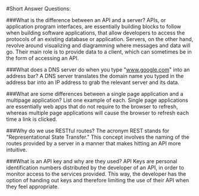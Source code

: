 #Short Answer Questions:

###What is the difference between an API and a server?
APIs, or application program interfaces, are essentially building blocks to follow when building software applications, that allow developers to access the protocols of an existing database or application.  Servers, on the other hand, revolve around visualizing and diagramming where messages and data will go.  Their main role is to provide data to a client, which can sometimes be in the form of accessing an API.

###What does a DNS server do when you type "www.google.com" into an address bar?
A DNS server translates the domain name you typed in the address bar into an IP address to grab the relevant server and its data.

###What are some differences between a single page application and a multipage application? List one example of each.
Single page applications are essentially web apps that do not require to the browser to refresh, whereas multiple page applications will cause the browser to refresh each time a link is clicked.

###Why do we use RESTful routes?
The acronym REST stands for "Representational State Transfer."  This concept involves the naming of the routes provided by a server in a manner that makes hitting an API more intuitive.

###What is an API key and why are they used?
API Keys are personal identification numbers distributed by the developer of an API, in order to monitor access to the services provided.  This way, the developer has the option of handing out keys and therefore limiting the use of their API when they feel appropriate.
